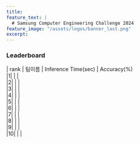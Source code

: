 ```yaml
---
title:
feature_text: |
  # Samsung Computer Engineering Challenge 2024
feature_image: "/assets/logos/banner_last.png"
excerpt:
---
```

### Leaderboard

|   rank | 팀이름            | Inference Time(sec)        |   Accuracy(%)      
|1|       |       |       
|2|       |       |       
|3|       |       |       
|4|       |       |       
|5|       |       |       
|6|       |       |       
|7|       |       |       
|8|       |       |       
|9|       |       |       
|10|      |       |      



